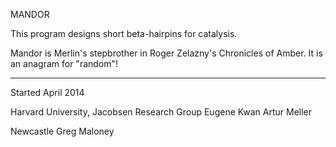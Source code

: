 MANDOR

This program designs short beta-hairpins for catalysis.

Mandor is Merlin's stepbrother in Roger Zelazny's Chronicles of Amber.
It is an anagram for "random"!

---

Started April 2014

Harvard University, Jacobsen Research Group
Eugene Kwan
Artur Meller

Newcastle
Greg Maloney
